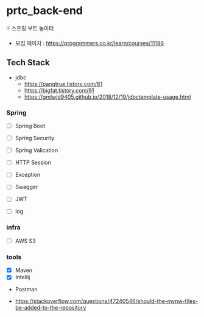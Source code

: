 # prtc_back-end
:black_joker: 스프링 부트 놀이터

- 모집 페이지 : <https://programmers.co.kr/learn/courses/11186>

## Tech Stack

- jdbc
  - <https://pangtrue.tistory.com/81>
  - <https://bigfat.tistory.com/91>
  - <https://gmlwjd9405.github.io/2018/12/19/jdbctemplate-usage.html> 

### Spring
- [ ] Spring Boot
- [ ] Spring Security
- [ ] Spring Valication


- [ ] HTTP Session
- [ ] Exception
- [ ] Swagger
- [ ] JWT
- [ ] log


### infra
- [ ] AWS S3

### tools
- [x] Maven
- [x] Intellij
- Postman

- <https://stackoverflow.com/questions/47240546/should-the-mvnw-files-be-added-to-the-repository>